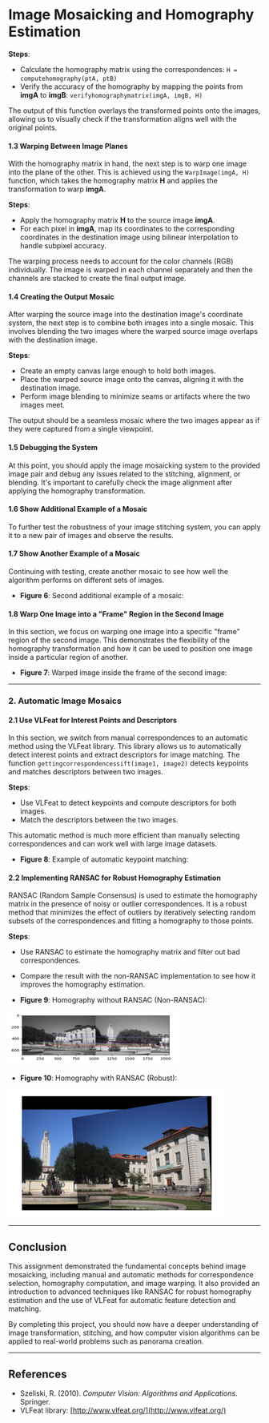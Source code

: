 
# Image Mosaicking and Homography Estimation

**Steps**:
- Calculate the homography matrix using the correspondences: `H = computehomography(ptA, ptB)`
- Verify the accuracy of the homography by mapping the points from **imgA** to **imgB**: `verifyhomographymatrix(imgA, imgB, H)`

The output of this function overlays the transformed points onto the images, allowing us to visually check if the transformation aligns well with the original points.

#### 1.3 Warping Between Image Planes
With the homography matrix in hand, the next step is to warp one image into the plane of the other. This is achieved using the `WarpImage(imgA, H)` function, which takes the homography matrix **H** and applies the transformation to warp **imgA**.

**Steps**:
- Apply the homography matrix **H** to the source image **imgA**.
- For each pixel in **imgA**, map its coordinates to the corresponding coordinates in the destination image using bilinear interpolation to handle subpixel accuracy.
  
The warping process needs to account for the color channels (RGB) individually. The image is warped in each channel separately and then the channels are stacked to create the final output image.

#### 1.4 Creating the Output Mosaic
After warping the source image into the destination image's coordinate system, the next step is to combine both images into a single mosaic. This involves blending the two images where the warped source image overlaps with the destination image.

**Steps**:
- Create an empty canvas large enough to hold both images.
- Place the warped source image onto the canvas, aligning it with the destination image.
- Perform image blending to minimize seams or artifacts where the two images meet.

The output should be a seamless mosaic where the two images appear as if they were captured from a single viewpoint.


#### 1.5 Debugging the System
At this point, you should apply the image mosaicking system to the provided image pair and debug any issues related to the stitching, alignment, or blending. It's important to carefully check the image alignment after applying the homography transformation.

#### 1.6 Show Additional Example of a Mosaic
To further test the robustness of your image stitching system, you can apply it to a new pair of images and observe the results.

#### 1.7 Show Another Example of a Mosaic
Continuing with testing, create another mosaic to see how well the algorithm performs on different sets of images.

- **Figure 6**: Second additional example of a mosaic:


#### 1.8 Warp One Image into a "Frame" Region in the Second Image
In this section, we focus on warping one image into a specific "frame" region of the second image. This demonstrates the flexibility of the homography transformation and how it can be used to position one image inside a particular region of another.

- **Figure 7**: Warped image inside the frame of the second image:



---

### 2. Automatic Image Mosaics

#### 2.1 Use VLFeat for Interest Points and Descriptors
In this section, we switch from manual correspondences to an automatic method using the VLFeat library. This library allows us to automatically detect interest points and extract descriptors for image matching. The function `gettingcorrespondencessift(image1, image2)` detects keypoints and matches descriptors between two images.

**Steps**:
- Use VLFeat to detect keypoints and compute descriptors for both images.
- Match the descriptors between the two images.
  
This automatic method is much more efficient than manually selecting correspondences and can work well with large image datasets.

- **Figure 8**: Example of automatic keypoint matching:


#### 2.2 Implementing RANSAC for Robust Homography Estimation
RANSAC (Random Sample Consensus) is used to estimate the homography matrix in the presence of noisy or outlier correspondences. It is a robust method that minimizes the effect of outliers by iteratively selecting random subsets of the correspondences and fitting a homography to those points.

**Steps**:
- Use RANSAC to estimate the homography matrix and filter out bad correspondences.
- Compare the result with the non-RANSAC implementation to see how it improves the homography estimation.

- **Figure 9**: Homography without RANSAC (Non-RANSAC):

![Non-RANSAC Homography](2.png)

- **Figure 10**: Homography with RANSAC (Robust):

![RANSAC Homography](1.png)

---

## Conclusion
This assignment demonstrated the fundamental concepts behind image mosaicking, including manual and automatic methods for correspondence selection, homography computation, and image warping. It also provided an introduction to advanced techniques like RANSAC for robust homography estimation and the use of VLFeat for automatic feature detection and matching.

By completing this project, you should now have a deeper understanding of image transformation, stitching, and how computer vision algorithms can be applied to real-world problems such as panorama creation.

---

## References
- Szeliski, R. (2010). *Computer Vision: Algorithms and Applications*. Springer.
- VLFeat library: [http://www.vlfeat.org/](http://www.vlfeat.org/)

